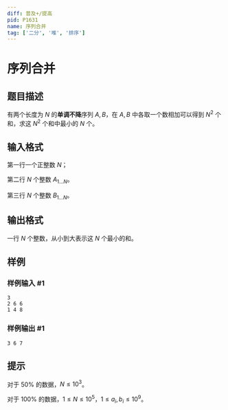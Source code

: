 ```yaml
---
diff: 普及+/提高
pid: P1631
name: 序列合并
tag: ['二分', '堆', '排序']
---
```

# 序列合并
## 题目描述

有两个长度为 $N$ 的**单调不降**序列 $A,B$，在 $A,B$ 中各取一个数相加可以得到 $N^2$ 个和，求这 $N^2$ 个和中最小的 $N$ 个。
## 输入格式

第一行一个正整数 $N$；

第二行 $N$ 个整数 $A_{1\dots N}$。

第三行 $N$ 个整数 $B_{1\dots N}$。



## 输出格式

一行 $N$ 个整数，从小到大表示这 $N$ 个最小的和。
## 样例

### 样例输入 #1
```
3
2 6 6
1 4 8
```
### 样例输出 #1
```
3 6 7
```
## 提示

对于 $50\%$ 的数据，$N \le 10^3$。

对于 $100\%$ 的数据，$1 \le N \le 10^5$，$1 \le a_i,b_i \le 10^9$。
